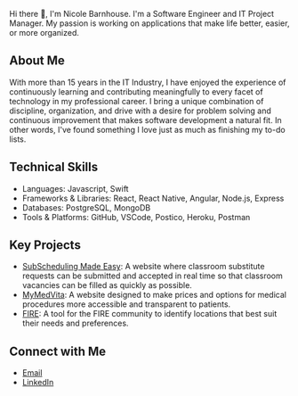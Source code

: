 Hi there 👋, I'm Nicole Barnhouse. I'm a Software Engineer and IT Project Manager.  My passion is working on applications that make life better, easier, or more organized. 

## About Me
With more than 15 years in the IT Industry, I have enjoyed the experience of continuously learning and contributing meaningfully to every facet of technology in my professional career.  I bring a unique combination of discipline, organization, and drive with a desire for problem solving and continuous improvement that makes software development a natural fit. In other words, I've found something I love just as much as finishing my to-do lists.

## Technical Skills
- Languages: Javascript, Swift
- Frameworks & Libraries: React, React Native, Angular, Node.js, Express
- Databases: PostgreSQL, MongoDB
- Tools & Platforms: GitHub, VSCode, Postico, Heroku, Postman

## Key Projects
- [SubScheduling Made Easy](https://github.com/nbarnhouse/sub-scheduling-app): A website where classroom substitute requests can be submitted and accepted in real time so that classroom vacancies can be filled as quickly as possible.
- [MyMedVita](https://github.com/nbarnhouse/MyMedVita): A website designed to make prices and options for medical procedures more accessible and transparent to patients.
- [FIRE](https://github.com/ttram7/fire): A tool for the FIRE community to identify locations that best suit their needs and preferences.

## Connect with Me
- [Email](mailto:nicolebarnhouse@gmail.com)
- [LinkedIn](https://www.linkedin.com/in/nicole-barnhouse-8283152a9/)



